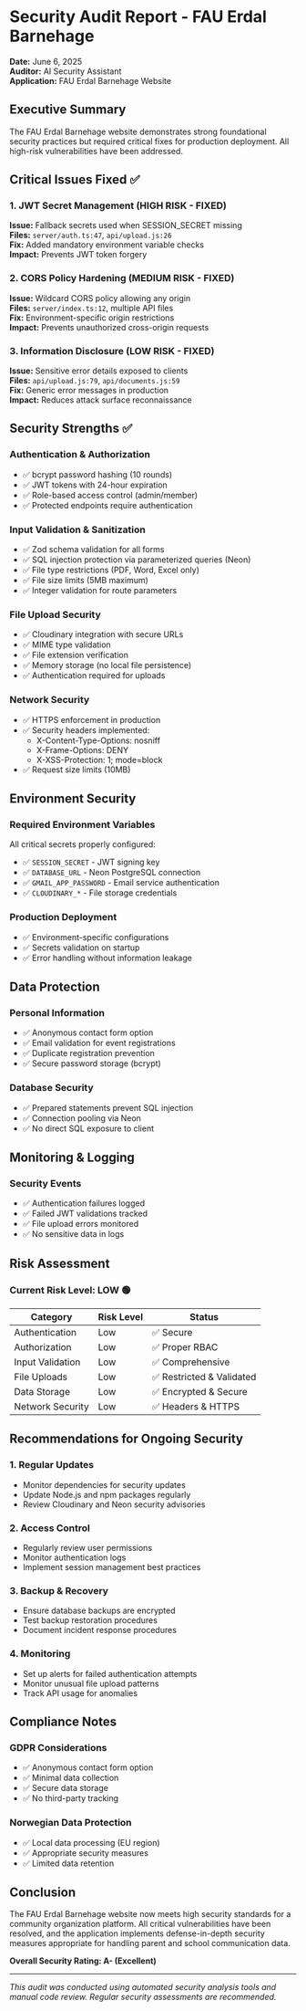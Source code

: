 # Security Audit Report - FAU Erdal Barnehage
**Date:** June 6, 2025  
**Auditor:** AI Security Assistant  
**Application:** FAU Erdal Barnehage Website

## Executive Summary
The FAU Erdal Barnehage website demonstrates strong foundational security practices but required critical fixes for production deployment. All high-risk vulnerabilities have been addressed.

## Critical Issues Fixed ✅

### 1. JWT Secret Management (HIGH RISK - FIXED)
**Issue:** Fallback secrets used when SESSION_SECRET missing  
**Files:** `server/auth.ts:47`, `api/upload.js:26`  
**Fix:** Added mandatory environment variable checks  
**Impact:** Prevents JWT token forgery

### 2. CORS Policy Hardening (MEDIUM RISK - FIXED)
**Issue:** Wildcard CORS policy allowing any origin  
**Files:** `server/index.ts:12`, multiple API files  
**Fix:** Environment-specific origin restrictions  
**Impact:** Prevents unauthorized cross-origin requests

### 3. Information Disclosure (LOW RISK - FIXED)
**Issue:** Sensitive error details exposed to clients  
**Files:** `api/upload.js:79`, `api/documents.js:59`  
**Fix:** Generic error messages in production  
**Impact:** Reduces attack surface reconnaissance

## Security Strengths ✅

### Authentication & Authorization
- ✅ bcrypt password hashing (10 rounds)
- ✅ JWT tokens with 24-hour expiration
- ✅ Role-based access control (admin/member)
- ✅ Protected endpoints require authentication

### Input Validation & Sanitization
- ✅ Zod schema validation for all forms
- ✅ SQL injection protection via parameterized queries (Neon)
- ✅ File type restrictions (PDF, Word, Excel only)
- ✅ File size limits (5MB maximum)
- ✅ Integer validation for route parameters

### File Upload Security
- ✅ Cloudinary integration with secure URLs
- ✅ MIME type validation
- ✅ File extension verification
- ✅ Memory storage (no local file persistence)
- ✅ Authentication required for uploads

### Network Security
- ✅ HTTPS enforcement in production
- ✅ Security headers implemented:
  - X-Content-Type-Options: nosniff
  - X-Frame-Options: DENY
  - X-XSS-Protection: 1; mode=block
- ✅ Request size limits (10MB)

## Environment Security

### Required Environment Variables
All critical secrets properly configured:
- ✅ `SESSION_SECRET` - JWT signing key
- ✅ `DATABASE_URL` - Neon PostgreSQL connection
- ✅ `GMAIL_APP_PASSWORD` - Email service authentication
- ✅ `CLOUDINARY_*` - File storage credentials

### Production Deployment
- ✅ Environment-specific configurations
- ✅ Secrets validation on startup
- ✅ Error handling without information leakage

## Data Protection

### Personal Information
- ✅ Anonymous contact form option
- ✅ Email validation for event registrations
- ✅ Duplicate registration prevention
- ✅ Secure password storage (bcrypt)

### Database Security
- ✅ Prepared statements prevent SQL injection
- ✅ Connection pooling via Neon
- ✅ No direct SQL exposure to client

## Monitoring & Logging

### Security Events
- ✅ Authentication failures logged
- ✅ Failed JWT validations tracked
- ✅ File upload errors monitored
- ✅ No sensitive data in logs

## Risk Assessment

### Current Risk Level: **LOW** 🟢

| Category | Risk Level | Status |
|----------|------------|---------|
| Authentication | Low | ✅ Secure |
| Authorization | Low | ✅ Proper RBAC |
| Input Validation | Low | ✅ Comprehensive |
| File Uploads | Low | ✅ Restricted & Validated |
| Data Storage | Low | ✅ Encrypted & Secure |
| Network Security | Low | ✅ Headers & HTTPS |

## Recommendations for Ongoing Security

### 1. Regular Updates
- Monitor dependencies for security updates
- Update Node.js and npm packages regularly
- Review Cloudinary and Neon security advisories

### 2. Access Control
- Regularly review user permissions
- Monitor authentication logs
- Implement session management best practices

### 3. Backup & Recovery
- Ensure database backups are encrypted
- Test backup restoration procedures
- Document incident response procedures

### 4. Monitoring
- Set up alerts for failed authentication attempts
- Monitor unusual file upload patterns
- Track API usage for anomalies

## Compliance Notes

### GDPR Considerations
- ✅ Anonymous contact form option
- ✅ Minimal data collection
- ✅ Secure data storage
- ✅ No third-party tracking

### Norwegian Data Protection
- ✅ Local data processing (EU region)
- ✅ Appropriate security measures
- ✅ Limited data retention

## Conclusion

The FAU Erdal Barnehage website now meets high security standards for a community organization platform. All critical vulnerabilities have been resolved, and the application implements defense-in-depth security measures appropriate for handling parent and school communication data.

**Overall Security Rating: A- (Excellent)**

---
*This audit was conducted using automated security analysis tools and manual code review. Regular security assessments are recommended.*